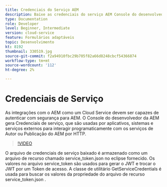 ```yaml
---
title: Credenciais do Serviço AEM
description: Baixe as credenciais do serviço AEM Console do desenvolvedor.
type: Documentation
role: Developer
level: Beginner, Intermediate
version: cloud-service
feature: Formulários adaptáveis
topic: Desenvolvimento
kt: 8192
thumbnail: 330519.jpg
source-git-commit: f2a94910fbc29b705f82a66d8248cbcf54366874
workflow-type: tm+mt
source-wordcount: '112'
ht-degree: 2%

---
```



# Credenciais de Serviço

As integrações com o AEM como um Cloud Service devem ser capazes de autenticar com segurança para AEM. O Console do desenvolvedor da AEM gera Credenciais de serviço, que são usadas por aplicativos, sistemas e serviços externos para interagir programaticamente com os serviços de Autor ou Publicação do AEM por HTTP.

>[!VIDEO](https://video.tv.adobe.com/v/330519/?quality=12&learn=on)

O arquivo de credenciais de serviço baixado é armazenado como um arquivo de recurso chamado service_token.json no eclipse fornecido. Os valores no arquivo service_token são usados para gerar o JWT e trocar o JWT por um Token de acesso. A classe de utilitário GetServiceCredentials é usada para buscar os valores da propriedade do arquivo de recurso service_token.json .
